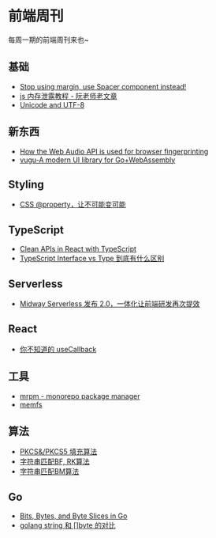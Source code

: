 # 前端周刊
每周一期的前端周刊来也~

## 基础

* [Stop using margin, use Spacer component instead!](https://javascript.plainenglish.io/stop-using-margin-use-spacer-component-instead-953d9b2dbacc)
* [js 内存泄露教程 - 阮老师老文章](http://www.ruanyifeng.com/blog/2017/04/memory-leak.html)
* [Unicode and UTF-8](https://www.joelonsoftware.com/2003/10/08/the-absolute-minimum-every-software-developer-absolutely-positively-must-know-about-unicode-and-character-sets-no-excuses/)

## 新东西

* [How the Web Audio API is used for browser fingerprinting](https://fingerprintjs.com/blog/audio-fingerprinting/)
* [vugu-A modern UI library for Go+WebAssembly](https://github.com/vugu/vugu)

## Styling
* [CSS @property，让不可能变可能](https://segmentfault.com/a/1190000039826626)

## TypeScript

* [Clean APIs in React with TypeScript](https://javascript.plainenglish.io/a-cleaner-api-for-react-ts-components-47d0704a508c)
* [TypeScript Interface vs Type 到底有什么区别](https://segmentfault.com/a/1190000039834284)


##  Serverless

* [Midway Serverless 发布 2.0，一体化让前端研发再次提效](https://zhuanlan.zhihu.com/p/355768659)

## React
* [你不知道的 useCallback](https://segmentfault.com/a/1190000020108840)

## 工具

* [mrpm - monorepo package manager](https://www.npmjs.com/package/mrpm)
* [memfs](https://github.com/streamich/memfs)

##  算法

* [PKCS&/PKCS5 填充算法](https://segmentfault.com/a/1190000019793040)
* [字符串匹配BF, RK算法](https://mp.weixin.qq.com/s/67uf7pRxXh7Iwm7MMpqJoA)
* [字符串匹配BM算法](https://mp.weixin.qq.com/s/2RlyDBo-Ql-1Ofh8tMyikg)

##  Go

* [Bits, Bytes, and Byte Slices in Go](https://medium.com/@tyler_brewer2/bits-bytes-and-byte-slices-in-go-8a99012dcc8f)
* [golang string 和 []byte 的对比](https://zboya.github.io/post/golang_byte_slice_and_string/)
